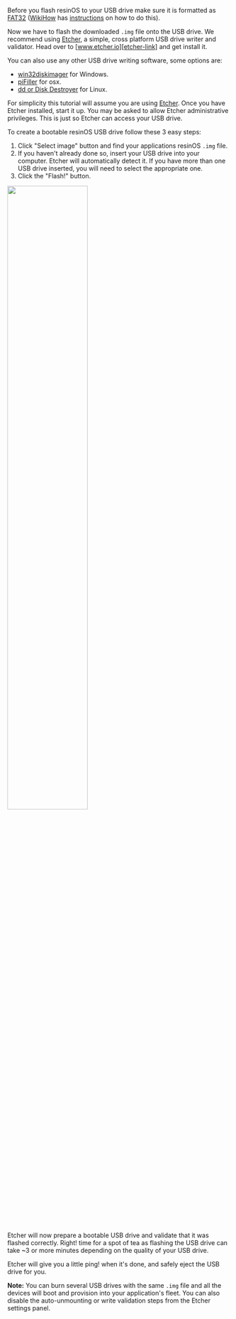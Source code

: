 Before you flash resinOS to your USB drive make sure it is formatted as [FAT32][fat32]
([WikiHow][wikihow] has [instructions][wikihow_format] on how to do this).

Now we have to flash the downloaded `.img` file onto the USB drive. We recommend using [Etcher][etcher-link], a simple, cross platform USB drive writer and validator. Head over to [www.etcher.io][etcher-link] and get install it.

You can also use any other USB drive writing software, some options are:
* [win32diskimager][win32-disk-imager] for Windows.
* [piFiller][pifiller-download] for osx.
* [dd or Disk Destroyer][dd-link] for Linux.

For simplicity this tutorial will assume you are using [Etcher][etcher-link]. Once you have Etcher installed, start it up. You may be asked to allow Etcher administrative privileges. This is just so Etcher can access your USB drive.

To create a bootable resinOS USB drive follow these 3 easy steps:

1. Click "Select image" button and find your applications resinOS `.img` file.
2. If you haven't already done so, insert your USB drive into your computer. Etcher will automatically detect it. If you have more than one USB drive inserted, you will need to select the appropriate one.
3. Click the "Flash!" button.

<img src="/img/common/etcher/etcher.gif" width="60%">

Etcher will now prepare a bootable USB drive and validate that it was flashed correctly. Right! time for a spot of tea as flashing the USB drive can take ~3 or more minutes depending on the quality of your USB drive.

Etcher will give you a little ping! when it's done, and safely eject the USB drive for you.

__Note:__ You can burn several USB drives with the same `.img` file and all the devices will boot and provision into your application's fleet. You can also disable the auto-unmounting or write validation steps from the Etcher settings panel.

[wikihow_format]:http://www.wikihow.com/Format-an-SD-Card
[wikihow]:http://www.wikihow.com/Main-Page
[fat32]:http://en.wikipedia.org/wiki/Fat32#FAT32
[win32-disk-imager]:http://sourceforge.net/projects/win32diskimager/
[pifiller-download]:http://ivanx.com/raspberrypi/
[etcher-link]:http://www.etcher.io/
[dd-link]:http://man7.org/linux/man-pages/man1/dd.1.html
